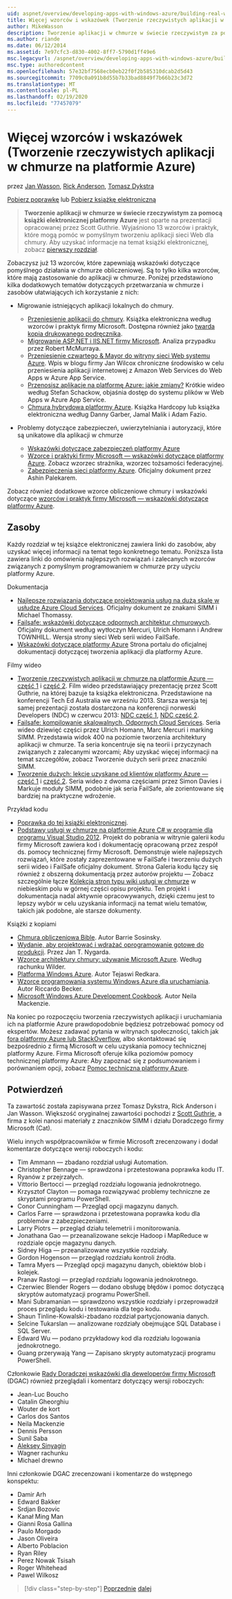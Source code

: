 ```yaml
---
uid: aspnet/overview/developing-apps-with-windows-azure/building-real-world-cloud-apps-with-windows-azure/more-patterns-and-guidance
title: Więcej wzorców i wskazówek (Tworzenie rzeczywistych aplikacji w chmurze na platformie Azure) | Microsoft Docs
author: MikeWasson
description: Tworzenie aplikacji w chmurze w świecie rzeczywistym za pomocą książki elektronicznej platformy Azure jest oparte na prezentacji opracowanej przez Scott Guthrie. Wyjaśniono 13 wzorców i praktyk, które mogą...
ms.author: riande
ms.date: 06/12/2014
ms.assetid: 7e97cfc3-d830-4002-8ff7-5790d1ff49e6
msc.legacyurl: /aspnet/overview/developing-apps-with-windows-azure/building-real-world-cloud-apps-with-windows-azure/more-patterns-and-guidance
msc.type: authoredcontent
ms.openlocfilehash: 57e32bf7568ecb0eb22f0f2b585310dcab2d5d43
ms.sourcegitcommit: 7709c0a091b8d55b7b33bad8849f7b66b23c3d72
ms.translationtype: MT
ms.contentlocale: pl-PL
ms.lasthandoff: 02/19/2020
ms.locfileid: "77457079"
---
```

# <a name="more-patterns-and-guidance-building-real-world-cloud-apps-with-azure"></a>Więcej wzorców i wskazówek (Tworzenie rzeczywistych aplikacji w chmurze na platformie Azure)

przez [Jan Wasson](https://github.com/MikeWasson), [Rick Anderson](https://twitter.com/RickAndMSFT), [Tomasz Dykstra](https://github.com/tdykstra)

[Pobierz poprawkę](https://code.msdn.microsoft.com/Fix-It-app-for-Building-cdd80df4) lub [Pobierz książkę elektroniczną](https://blogs.msdn.com/b/microsoft_press/archive/2014/07/23/free-ebook-building-cloud-apps-with-microsoft-azure.aspx)

> **Tworzenie aplikacji w chmurze w świecie rzeczywistym za pomocą książki elektronicznej platformy Azure** jest oparte na prezentacji opracowanej przez Scott Guthrie. Wyjaśniono 13 wzorców i praktyk, które mogą pomóc w pomyślnym tworzeniu aplikacji sieci Web dla chmury. Aby uzyskać informacje na temat książki elektronicznej, zobacz [pierwszy rozdział](introduction.md).

Zobaczysz już 13 wzorców, które zapewniają wskazówki dotyczące pomyślnego działania w chmurze obliczeniowej. Są to tylko kilka wzorców, które mają zastosowanie do aplikacji w chmurze. Poniżej przedstawiono kilka dodatkowych tematów dotyczących przetwarzania w chmurze i zasobów ułatwiających ich korzystanie z nich:

- Migrowanie istniejących aplikacji lokalnych do chmury. 

    - [Przeniesienie aplikacji do chmury](https://msdn.microsoft.com/library/ff728592.aspx). Książka elektroniczna według wzorców i praktyk firmy Microsoft. Dostępna również jako [twarda kopia drukowanego podręcznika](https://www.amazon.com/dp/1621140202).
    - [Migrowanie ASP.NET i IIS.NET firmy Microsoft](https://go.microsoft.com/fwlink/?LinkId=400656). Analiza przypadku przez Robert McMurraya.
    - [Przeniesienie czwartego &amp; Mayor do witryny sieci Web systemu Azure](http://www.jeff.wilcox.name/2013/04/4thandmayor-azure-websites/). Wpis w blogu firmy Jan Wilcox chroniczne środowisko w celu przeniesienia aplikacji internetowej z Amazon Web Services do Web Apps w Azure App Service.
    - [Przenosisz aplikacje na platformę Azure: jakie zmiany?](https://azure.microsoft.com/documentation/videos/web-sites-internals-and-the-file-system/) Krótkie wideo według Stefan Schackow, objaśnia dostęp do systemu plików w Web Apps w Azure App Service.
    - [Chmura hybrydowa platformy Azure](https://www.amazon.com/dp/B00EOP4UQW). Książka Hardcopy lub książka elektroniczna według Danny Garber, Jamal Malik i Adam Fazio.
- Problemy dotyczące zabezpieczeń, uwierzytelniania i autoryzacji, które są unikatowe dla aplikacji w chmurze

    - [Wskazówki dotyczące zabezpieczeń platformy Azure](https://azure.microsoft.com/blog/2014/02/10/best-practices-windows-azure-websites-waws/)
    - [Wzorce i praktyki firmy Microsoft — wskazówki dotyczące platformy Azure](https://msdn.microsoft.com/library/dn568099.aspx). Zobacz wzorzec strażnika, wzorzec tożsamości federacyjnej.
    - [Zabezpieczenia sieci platformy Azure](https://download.microsoft.com/download/4/3/9/43902EC9-410E-4875-8800-0788BE146A3D/Windows%20Azure%20Network%20Security%20Whitepaper%20-%20FINAL.docx). Oficjalny dokument przez Ashin Palekarem.

Zobacz również dodatkowe wzorce obliczeniowe chmury i wskazówki dotyczące [wzorców i praktyk firmy Microsoft — wskazówki dotyczące platformy Azure](https://msdn.microsoft.com/library/dn568099.aspx).

<a id="resources"></a>
## <a name="resources"></a>Zasoby

Każdy rozdział w tej książce elektronicznej zawiera linki do zasobów, aby uzyskać więcej informacji na temat tego konkretnego tematu. Poniższa lista zawiera linki do omówienia najlepszych rozwiązań i zalecanych wzorców związanych z pomyślnym programowaniem w chmurze przy użyciu platformy Azure.

Dokumentacja

- [Najlepsze rozwiązania dotyczące projektowania usług na dużą skalę w usłudze Azure Cloud Services](https://msdn.microsoft.com/library/windowsazure/jj717232.aspx). Oficjalny dokument ze znakami SIMM i Michael Thomassy.
- [Failsafe: wskazówki dotyczące odpornych architektur chmurowych](https://msdn.microsoft.com/library/windowsazure/jj853352.aspx). Oficjalny dokument według wytłoczyn Mercuri, Ulrich Homann i Andrew TOWNHILL. Wersja strony sieci Web serii wideo FailSafe.
- [Wskazówki dotyczące platformy Azure](https://azure.microsoft.com/develop/net/guidance/) Strona portalu do oficjalnej dokumentacji dotyczącej tworzenia aplikacji dla platformy Azure.

Filmy wideo

- [Tworzenie rzeczywistych aplikacji w chmurze na platformie Azure — część 1](https://channel9.msdn.com/Events/TechEd/Australia/2013/AZR324) i [część 2](https://channel9.msdn.com/Events/TechEd/Australia/2013/AZR325). Film wideo przedstawiający prezentację przez Scott Guthrie, na której bazuje ta książka elektroniczna. Przedstawione na konferencji Tech Ed Australia we wrześniu 2013. Starsza wersja tej samej prezentacji została dostarczona na konferencji norweski Developers (NDC) w czerwcu 2013: [NDC część 1](http://vimeo.com/68215538), [NDC część 2](http://vimeo.com/68215602).
- [Failsafe: kompilowanie skalowalnych, Odpornych Cloud Services](https://channel9.msdn.com/Series/FailSafe). Seria wideo dziewięć części przez Ulrich Homann, Marc Mercuri i marking SIMM. Przedstawia widok 400 na poziomie tworzenia architektury aplikacji w chmurze. Ta seria koncentruje się na teorii i przyczynach związanych z zalecanymi wzorcami; Aby uzyskać więcej informacji na temat szczegółów, zobacz Tworzenie dużych serii przez znaczniki SIMM.
- [Tworzenie dużych: lekcje uzyskane od klientów platformy Azure — część 1](https://channel9.msdn.com/Events/Build/2012/3-029) i [część 2](https://channel9.msdn.com/Events/Build/2012/3-030). Seria wideo z dwoma częściami przez Simon Davies i Markuje moduły SIMM, podobnie jak seria FailSafe, ale zorientowane się bardziej na praktyczne wdrożenie.

Przykład kodu

- [Poprawka do tej książki elektronicznej](https://code.msdn.microsoft.com/Fix-It-app-for-Building-cdd80df4?cdn_id=2013-12-03-002).
- [Podstawy usługi w chmurze na platformie Azure C# w programie dla programu Visual Studio 2012](https://aka.ms/csf). Projekt do pobrania w witrynie galerii kodu firmy Microsoft zawiera kod i dokumentację opracowaną przez zespół ds. pomocy technicznej firmy Microsoft. Demonstruje wiele najlepszych rozwiązań, które zostały zaprezentowane w FailSafe i tworzeniu dużych serii wideo i FailSafe oficjalny dokument. Strona Galeria kodu łączy się również z obszerną dokumentacją przez autorów projektu — Zobacz szczególnie łącze [Kolekcja stron typu wiki usługi w chmurze](https://social.technet.microsoft.com/wiki/contents/articles/17987.cloud-service-fundamentals.aspx) w niebieskim polu w górnej części opisu projektu. Ten projekt i dokumentacja nadal aktywnie opracowywanych, dzięki czemu jest to lepszy wybór w celu uzyskania informacji na temat wielu tematów, takich jak podobne, ale starsze dokumenty.

Książki z kopiami

- [Chmura obliczeniowa Bible](https://www.amazon.com/dp/0470903562). Autor Barrie Sosinsky.
- [Wydanie, aby projektować i wdrażać oprogramowanie gotowe do produkcji](https://www.amazon.com/Release-It-Production-Ready-Pragmatic-Programmers/dp/0978739213). Przez Jan T. Nygarda.
- [Wzorce architektury chmury: używanie Microsoft Azure](http://shop.oreilly.com/product/0636920023777.do). Według rachunku Wilder.
- [Platforma Windows Azure](https://www.amazon.com/dp/1430235632). Autor Tejaswi Redkara.
- [Wzorce programowania systemu Windows Azure dla uruchamiania](https://www.amazon.com/dp/1849685606). Autor Riccardo Becker.
- [Microsoft Windows Azure Development Cookbook](https://www.amazon.com/dp/1849682224). Autor Neila Mackenzie.

Na koniec po rozpoczęciu tworzenia rzeczywistych aplikacji i uruchamiania ich na platformie Azure prawdopodobnie będziesz potrzebować pomocy od ekspertów. Możesz zadawać pytania w witrynach społeczności, takich jak [fora platformy Azure lub StackOverflow](https://azure.microsoft.com/support/forums/), albo skontaktować się bezpośrednio z firmą Microsoft w celu uzyskania pomocy technicznej platformy Azure. Firma Microsoft oferuje kilka poziomów pomocy technicznej platformy Azure: Aby zapoznać się z podsumowaniem i porównaniem opcji, zobacz [Pomoc techniczna platformy Azure](https://azure.microsoft.com/support/plans/).

<a id="acknowledgments"></a>
## <a name="acknowledgments"></a>Potwierdzeń

Ta zawartość została zapisywana przez Tomasz Dykstra, Rick Anderson i Jan Wasson. Większość oryginalnej zawartości pochodzi z [Scott Guthrie](https://weblogs.asp.net/scottgu/), a firma z kolei nanosi materiały z znaczników SIMM i działu Doradczego firmy Microsoft (Cat).

Wielu innych współpracowników w firmie Microsoft zrecenzowany i dodał komentarze dotyczące wersji roboczych i kodu:

- Tim Ammann — zbadano rozdział usługi Automation.
- Christopher Bennage — sprawdzona i przetestowana poprawka kodu IT.
- Ryanów z przejrzałych.
- Vittorio Bertocci — przegląd rozdziału logowania jednokrotnego.
- Krzysztof Clayton — pomaga rozwiązywać problemy techniczne ze skryptami programu PowerShell.
- Conor Cunningham — Przegląd opcji magazynu danych.
- Carlos Farre — sprawdzona i przetestowana poprawka kodu dla problemów z zabezpieczeniami.
- Larry Piotrs — przegląd działu telemetrii i monitorowania.
- Jonathana Gao — przeanalizowane sekcje Hadoop i MapReduce w rozdziale opcje magazynu danych.
- Sidney Higa — przeanalizowane wszystkie rozdziały.
- Gordon Hogenson — przegląd rozdziału kontroli źródła.
- Tamra Myers — Przegląd opcji magazynu danych, obiektów blob i kolejek.
- Pranav Rastogi — przegląd rozdziału logowania jednokrotnego.
- Czerwiec Blender Rogers — dodano obsługę błędów i pomoc dotyczącą skryptów automatyzacji programu PowerShell.
- Mani Subramanian — sprawdzono wszystkie rozdziały i przeprowadził proces przeglądu kodu i testowania dla tego kodu.
- Shaun Tinline-Kowalski-zbadano rozdział partycjonowania danych.
- Selcine Tukarslan — analizowane rozdziały obejmujące SQL Database i SQL Server.
- Edward Wu — podano przykładowy kod dla rozdziału logowania jednokrotnego.
- Guang przerywają Yang — Zapisano skrypty automatyzacji programu PowerShell.

Członkowie [Rady Doradczej wskazówki dla deweloperów firmy Microsoft](https://aka.ms/DGAC) (DGAC) również przeglądali i komentarz dotyczący wersji roboczych:

- Jean-Luc Boucho
- Catalin Gheorghiu
- Wouter de kort
- Carlos dos Santos
- Neila Mackenzie
- Dennis Persson
- Sunil Saba
- [Aleksey Sinyagin](http://www.linkedin.com/in/sinyagin)
- Wagner rachunku
- Michael drewno

Inni członkowie DGAC zrecenzowani i komentarze do wstępnego konspektu:

- Damir Arh
- Edward Bakker
- Srdjan Bozovic
- Kanał Ming Man
- Gianni Rosa Gallina
- Paulo Morgado
- Jason Oliveira
- Alberto Poblacion
- Ryan Riley
- Perez Nowak Tsisah
- Roger Whitehead
- Pawel Wilkosz

> [!div class="step-by-step"]
> [Poprzednie](queue-centric-work-pattern.md)
> [dalej](the-fix-it-sample-application.md)
